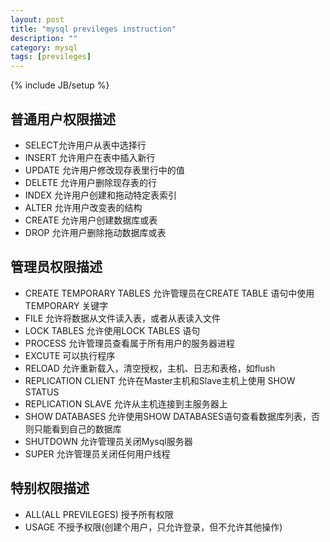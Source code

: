 ```yaml
---
layout: post
title: "mysql previleges instruction"
description: ""
category: mysql
tags: [previleges]
---
```

{% include JB/setup %}
## 普通用户权限描述 ##
   - SELECT允许用户从表中选择行
   - INSERT       允许用户在表中插入新行
   - UPDATE       允许用户修改现存表里行中的值
   - DELETE       允许用户删除现存表的行
   - INDEX        允许用户创建和拖动特定表索引
   - ALTER        允许用户改变表的结构
   - CREATE       允许用户创建数据库或表
   - DROP         允许用户删除拖动数据库或表
## 管理员权限描述 ##
   - CREATE TEMPORARY TABLES      允许管理员在CREATE TABLE 语句中使用TEMPORARY 关键字
   - FILE                         允许将数据从文件读入表，或者从表读入文件
   - LOCK TABLES                  允许使用LOCK TABLES 语句
   - PROCESS                      允许管理员查看属于所有用户的服务器进程
   - EXCUTE                       可以执行程序
   - RELOAD                       允许重新载入，清空授权，主机、日志和表格，如flush
   - REPLICATION CLIENT           允许在Master主机和Slave主机上使用 SHOW STATUS
   - REPLICATION SLAVE            允许从主机连接到主服务器上
   - SHOW DATABASES               允许使用SHOW DATABASES语句查看数据库列表，否则只能看到自己的数据库
   - SHUTDOWN                     允许管理员关闭Mysql服务器
   - SUPER                        允许管理员关闭任何用户线程
## 特别权限描述 ##
   - ALL(ALL PREVILEGES)  授予所有权限
   - USAGE                不授予权限(创建个用户，只允许登录，但不允许其他操作)
